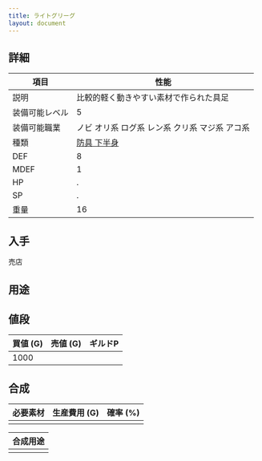 ```yaml
---
title: ライトグリーグ
layout: document
---
```

## 詳細


|項目|性能|
|---|---|
|説明|比較的軽く動きやすい素材で作られた具足|
|装備可能レベル|5|
|装備可能職業|ノビ オリ系 ログ系 レン系 クリ系 マジ系 アコ系|
|種類|[防具 下半身](防具(下半身))|
|DEF|8|
|MDEF|1|
|HP|.|
|SP|.|
|重量|16|

## 入手

売店

## 用途


## 値段


|買値 (G)|売値 (G)|ギルドP|
|---|---|---|
|1000|||

## 合成


|必要素材|生産費用 (G)|確率 (%)|
|---|---|---|
||||


|合成用途|
|---|
||